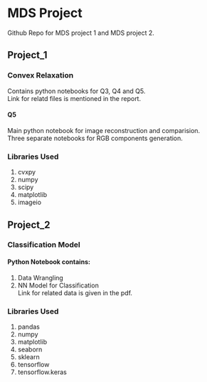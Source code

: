 
# MDS Project

Github Repo for MDS project 1 and MDS project 2.


## Project_1
### Convex Relaxation
Contains python notebooks for Q3, Q4 and Q5.\
Link for relatd files is mentioned in the report.

#### Q5
Main python notebook for image reconstruction and comparision.\
Three separate notebooks for RGB components generation.

### Libraries Used
1. cvxpy
2. numpy
3. scipy
4. matplotlib
5. imageio


## Project_2
### Classification Model
#### Python Notebook contains:
1. Data Wrangling
2. NN Model for Classification
\
Link for related data is given in the pdf.

### Libraries Used
1. pandas
2. numpy
3. matplotlib
4. seaborn
5. sklearn
6. tensorflow
7. tensorflow.keras

